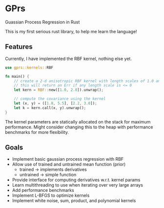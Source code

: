 # GPrs

Guassian Process Regression in Rust

This is my first serious rust library, to help me learn the language!

## Features

Currently, I have implemented the RBF kernel, nothing else yet.

```rs
use gprs::kernels::RBF

fn main() {
    // create a 2-d anisotropic RBF kernel with length scales of 1.0 and 2.0
    // this will return an Err if any length scale is <= 0
    let kern = RBF::new([1.0, 2.0]).unwrap();

    // compute the covariance using the kernel
    let (x, y) = ([1.8, 5.5], [2.2, 3.0]);
    let k = kern.call(x, y).unwrap();
}
```

The kernel parameters are statically allocated on the stack for maximum performance.
Might consider changing this to the heap with performance benchmarks for more flexibility.

## Goals

- Implement basic gaussian process regression with RBF
- Allow use of trained and untrained mean function (prior)
  - trained -> implements derivatives
  - untrained -> simple function
- Provide interface for computing derivatives w.r.t. kernel params
- Learn multithreading to use when iterating over very large arrays
- Add performance benchmarks
- Implement L-BFGS to optimize kernels
- Implement white noise, sum, product, and polynomial kernels

